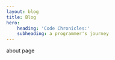 ```yaml
---
layout: blog
title: Blog
hero:
    heading: 'Code Chronicles:'
    subheading: a programmer's journey
---
```


about page